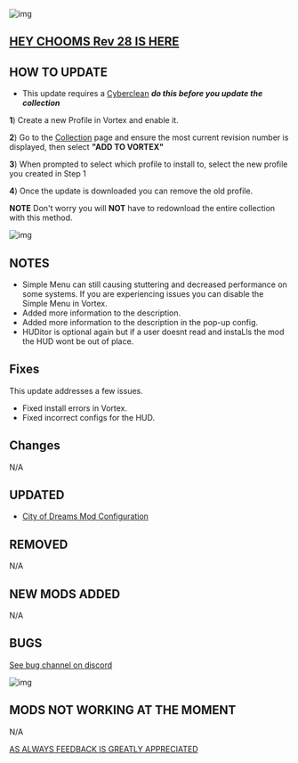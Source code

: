 ![img](https://s13.gifyu.com/images/SjBKh.png)

## [HEY CHOOMS Rev 28 IS HERE](https://)

## HOW TO UPDATE

- This update requires a [Cyberclean](https://github.com/v2sCollections/City-of-Dreams/blob/main/Guides.md#troubleshooting) ***do this before you update the collection***

**1**) Create a new Profile in Vortex and enable it.

**2**) Go to the [Collection](https://next.nexusmods.com/cyberpunk2077/collections/dfvt7o?utm_source=copy&utm_medium=social&utm_campaign=share_collection) page and ensure the most current revision number is displayed, then select **"ADD TO VORTEX"**

**3**) When prompted to select which profile to install to, select the new profile you created in Step 1

**4**) Once the update is downloaded you can remove the old profile.

**NOTE** Don't worry you will **NOT** have to redownload the entire collection with this method.

![img](https://i.imgur.com/wAJUpeU.png)

## NOTES

- Simple Menu can still causing stuttering and decreased performance on some systems. If you are experiencing issues you can disable the Simple Menu in Vortex.
- Added more information to the description.
- Added more information to the description in the pop-up config.
- HUDitor is optional again but if a user doesnt read and instaLls the mod the HUD wont be out of place.


## Fixes

This update addresses a few issues.

- Fixed install errors in Vortex.
- Fixed incorrect configs for the HUD.

## Changes 

N/A

## UPDATED

- [City of Dreams Mod Configuration](https://www.nexusmods.com/cyberpunk2077/mods/14620)

## REMOVED

N/A

## NEW MODS ADDED 

N/A

## BUGS

 [See bug channel on discord](https://discord.gg/xZNztPjA2u)
 
![img](https://i.imgur.com/wAJUpeU.png)

## MODS NOT WORKING AT THE MOMENT 

N/A

[AS ALWAYS FEEDBACK IS GREATLY APPRECIATED](https://)